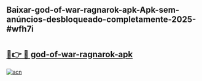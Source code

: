 ## Baixar-god-of-war-ragnarok-apk-Apk-sem-anúncios-desbloqueado-completamente-2025-#wfh7i

# <h2><a href="https://ainizakaria.my?title=god-of-war-ragnarok-apk&ref=20M">🔗👉 🔴 god-of-war-ragnarok-apk</a></h2>

[![acn](https://github.com/user-attachments/assets/0f9c940e-d8b0-45ae-aac7-cd30a18b3e1c)](https://ainizakaria.my?title=god-of-war-ragnarok-apk&ref=20M)


